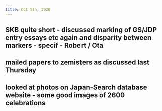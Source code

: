 ```yaml
---
title: Oct 5th, 2020
---
```


## SKB quite short - discussed marking of GS/JDP entry essays etc again and disparity between markers - specif - Robert / Ota
## mailed papers to zemisters as discussed last Thursday
## looked at photos on Japan-Search database website - some good images of 2600 celebrations
